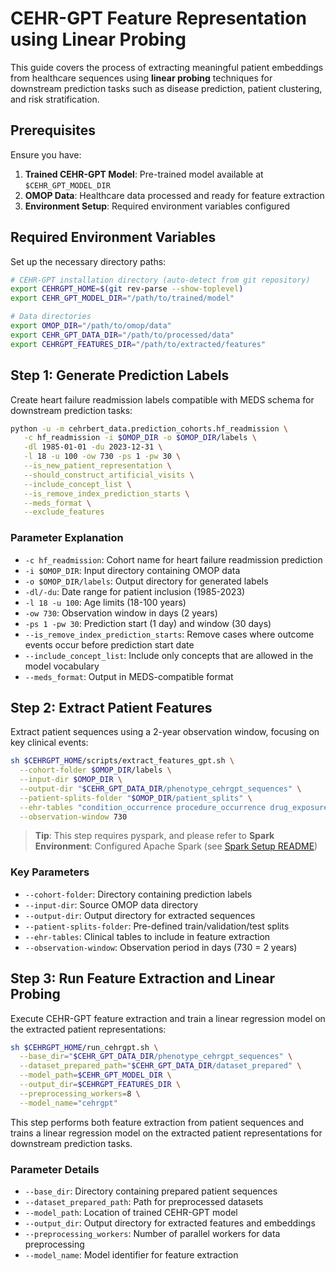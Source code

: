 # CEHR-GPT Feature Representation using Linear Probing

This guide covers the process of extracting meaningful patient embeddings from healthcare sequences using **linear probing** techniques for downstream prediction tasks such as disease prediction, patient clustering, and risk stratification.

## Prerequisites

Ensure you have:

1. **Trained CEHR-GPT Model**: Pre-trained model available at `$CEHR_GPT_MODEL_DIR`
2. **OMOP Data**: Healthcare data processed and ready for feature extraction
3. **Environment Setup**: Required environment variables configured

## Required Environment Variables

Set up the necessary directory paths:

```bash
# CEHR-GPT installation directory (auto-detect from git repository)
export CEHRGPT_HOME=$(git rev-parse --show-toplevel)
export CEHR_GPT_MODEL_DIR="/path/to/trained/model"

# Data directories
export OMOP_DIR="/path/to/omop/data"
export CEHR_GPT_DATA_DIR="/path/to/processed/data"
export CEHRGPT_FEATURES_DIR="/path/to/extracted/features"
```

## Step 1: Generate Prediction Labels

Create heart failure readmission labels compatible with MEDS schema for downstream prediction tasks:

```bash
python -u -m cehrbert_data.prediction_cohorts.hf_readmission \
   -c hf_readmission -i $OMOP_DIR -o $OMOP_DIR/labels \
   -dl 1985-01-01 -du 2023-12-31 \
   -l 18 -u 100 -ow 730 -ps 1 -pw 30 \
   --is_new_patient_representation \
   --should_construct_artificial_visits \
   --include_concept_list \
   --is_remove_index_prediction_starts \
   --meds_format \
   --exclude_features
```

### Parameter Explanation

- `-c hf_readmission`: Cohort name for heart failure readmission prediction
- `-i $OMOP_DIR`: Input directory containing OMOP data
- `-o $OMOP_DIR/labels`: Output directory for generated labels
- `-dl/-du`: Date range for patient inclusion (1985-2023)
- `-l 18 -u 100`: Age limits (18-100 years)
- `-ow 730`: Observation window in days (2 years)
- `-ps 1 -pw 30`: Prediction start (1 day) and window (30 days)
- `--is_remove_index_prediction_starts`: Remove cases where outcome events occur before prediction start date
- `--include_concept_list`: Include only concepts that are allowed in the model vocabulary
- `--meds_format`: Output in MEDS-compatible format



## Step 2: Extract Patient Features

Extract patient sequences using a 2-year observation window, focusing on key clinical events:

```bash
sh $CEHRGPT_HOME/scripts/extract_features_gpt.sh \
  --cohort-folder $OMOP_DIR/labels \
  --input-dir $OMOP_DIR \
  --output-dir "$CEHR_GPT_DATA_DIR/phenotype_cehrgpt_sequences" \
  --patient-splits-folder "$OMOP_DIR/patient_splits" \
  --ehr-tables "condition_occurrence procedure_occurrence drug_exposure" \
  --observation-window 730
```
> **Tip**: This step requires pyspark, and please refer to **Spark Environment**: Configured Apache Spark (see [Spark Setup README](./spark_setup.md))

### Key Parameters

- `--cohort-folder`: Directory containing prediction labels
- `--input-dir`: Source OMOP data directory
- `--output-dir`: Output directory for extracted sequences
- `--patient-splits-folder`: Pre-defined train/validation/test splits
- `--ehr-tables`: Clinical tables to include in feature extraction
- `--observation-window`: Observation period in days (730 = 2 years)



## Step 3: Run Feature Extraction and Linear Probing

Execute CEHR-GPT feature extraction and train a linear regression model on the extracted patient representations:

```bash
sh $CEHRGPT_HOME/run_cehrgpt.sh \
  --base_dir="$CEHR_GPT_DATA_DIR/phenotype_cehrgpt_sequences" \
  --dataset_prepared_path="$CEHR_GPT_DATA_DIR/dataset_prepared" \
  --model_path=$CEHR_GPT_MODEL_DIR \
  --output_dir=$CEHRGPT_FEATURES_DIR \
  --preprocessing_workers=8 \
  --model_name="cehrgpt"
```

This step performs both feature extraction from patient sequences and trains a linear regression model on the extracted patient representations for downstream prediction tasks.

### Parameter Details

- `--base_dir`: Directory containing prepared patient sequences
- `--dataset_prepared_path`: Path for preprocessed datasets
- `--model_path`: Location of trained CEHR-GPT model
- `--output_dir`: Output directory for extracted features and embeddings
- `--preprocessing_workers`: Number of parallel workers for data preprocessing
- `--model_name`: Model identifier for feature extraction
